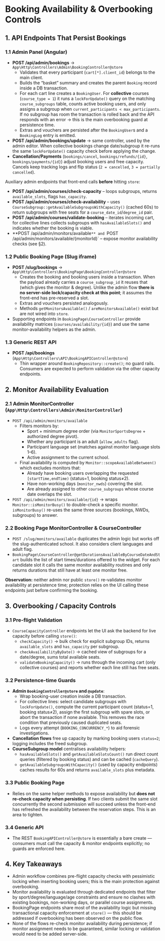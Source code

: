 ﻿# Booking Availability & Overbooking Controls

## 1. API Endpoints That Persist Bookings

### 1.1 Admin Panel (Angular)
- **POST /api/admin/bookings** → `App\Http\Controllers\Admin\BookingController@store`
  - Validates that every participant (`cart[*].client_id`) belongs to the main client.
  - Builds the “basket” summary and creates the parent `Booking` record inside a DB transaction.
  - For each cart line creates a `BookingUser`. For **collective** courses (`course_type = 1`) it runs a `lockForUpdate()` query on the matching `course_subgroups` table, counts active booking users, and only assigns a subgroup when `current_participants < max_participants`. If no subgroup has room the transaction is rolled back and the API responds with an error → this is the main overbooking guard at persistence time.
  - Extras and vouchers are persisted after the `BookingUser`s and a `BookingLog` entry is emitted.
- **POST /api/admin/bookings/update** → same controller, used by the admin editor. When collective bookings change date/subgroup it re-runs the same `lockForUpdate()` capacity check before applying the change.
- **Cancellation/Payments** (`bookings/cancel`, `bookings/refunds/{id}`, `bookings/payments/{id}`) adjust booking users and free capacity. Cancels keep tracking logs and flip status (`2 = cancelled`, `3 = partially cancelled`).

Auxiliary admin endpoints that front-end calls **before** hitting `store`:
- **POST /api/admin/courses/check-capacity** – loops subgroups, returns `available_slots`, flags `has_capacity`.
- **POST /api/admin/courses/check-availability** – uses `CourseSubgroup::getAvailableSubgroupsWithCapacity()` (cached 60s) to return subgroups with free seats for a `course_date_id`/`degree_id` pair.
- **POST /api/admin/courses/validate-booking** – iterates incoming cart, for collective lines collects subgroups with `hasAvailableSlots()` and indicates whether the booking is viable.
- **POST /api/admin/monitors/available`** and `POST /api/admin/monitors/available/{monitorId}` – expose monitor availability checks (see §2).

### 1.2 Public Booking Page (Slug iframe)
- **POST /slug/bookings** → `App\Http\Controllers\BookingPage\BookingController@store`
  - Creates the booking and booking users inside a transaction. When the payload already carries a `course_subgroup_id` it reuses that (which gives the monitor & degree). Unlike the admin flow **there is no server-side lock/capacity check at this point**; it assumes the front-end has pre-reserved a slot.
  - Extras and vouchers persisted analogously.
  - Methods `getMonitorsAvailable()` / `areMonitorsAvailable()` exist but are not wired into `store`.
- Supporting endpoints in `BookingPage\CourseController` provide availability matrices (`courses/availability/{id}`) and use the same monitor-availability helpers as the admin.

### 1.3 Generic REST API
- **POST /api/bookings** (`App\Http\Controllers\API\BookingAPIController@store`)
  - Thin wrapper around `BookingRepository::create()`; no guard rails. Consumers are expected to perform validation via the other capacity endpoints.

## 2. Monitor Availability Evaluation

### 2.1 Admin MonitorController (`App\Http\Controllers\Admin\MonitorController`)
- `POST /api/admin/monitors/available`
  - Filters monitors by:
    - Sport + minimum degree order (via `MonitorSportsDegree` + authorized degree pivot).
    - Whether any participant is an adult (`allow_adults` flag).
    - Participant language set (matches against monitor language slots 1–6).
    - Active assignment to the current school.
  - Final availability is computed by `Monitor::scopeAvailableBetween()` which excludes monitors that:
    - Already have booking users overlapping the requested `[startTime,endTime)` (status=1, booking status≠2).
    - Have non-working days (`monitor_nwds`) covering the slot.
    - Are already assigned to other `course_subgroups` whose course date overlaps the slot.
- `POST /api/admin/monitors/available/{id}` → wraps `Monitor::isMonitorBusy()` to double-check a specific monitor. `isMonitorBusy()` re-uses the same three sources (bookings, NWDs, subgroups) to answer.

### 2.2 Booking Page MonitorController & CourseController
- `POST /slug/monitors/available` duplicates the admin logic but works off the slug-authenticated school. It also considers client languages and adult flag.
- `BookingPage\CourseController@getDurationsAvailableByCourseDateAndStart` builds the list of start times/durations offered to the widget. For each candidate slot it calls the same monitor availability routines and only returns durations that still have at least one monitor free.

**Observation:** neither admin nor public `store()` re-validates monitor availability at persistence time; protection relies on the UI calling these endpoints just before confirming the booking.

## 3. Overbooking / Capacity Controls

### 3.1 Pre-flight Validation
- `CourseCapacityController` endpoints let the UI ask the backend for live capacity before calling `store()`:
  - `checkCapacity()` → bulk check for explicit subgroup IDs, returns `available_slots` and `has_capacity` per subgroup.
  - `checkAvailabilityByDate()` → cached view of subgroups for a date/degree, sums total available seats.
  - `validateBookingCapacity()` → runs through the incoming cart (only collective courses) and reports whether each line still has free seats.

### 3.2 Persistence-time Guards
- **Admin `BookingController@store` and `@update`**:
  - Wrap booking-user creation inside a DB transaction.
  - For collective lines: select candidate subgroups with `lockForUpdate()`, compute the current participant count (status=1, booking status≠2), assign the first subgroup with spare slots, or abort the transaction if none available. This removes the race condition that previously caused duplicated seats.
  - Logs every attempt (`BOOKING_CONCURRENCY_*`) to aid forensic investigations.
- **Cancellation flows** free up capacity by marking booking users `status=2`; logging includes the freed subgroup.
- **CourseSubgroup model** centralises availability helpers:
  - `hasAvailableSlots()` and `getAvailableSlotsCount()` run direct count queries (filtered by booking status) and can be cached (`cacheQuery`).
  - `getAvailableSubgroupsWithCapacity()` (used by capacity endpoints) caches results for 60s and returns `available_slots` plus metadata.

### 3.3 Public Booking Page
- Relies on the same helper methods to expose availability but **does not re-check capacity when persisting**. If two clients submit the same slot concurrently the second submission will succeed unless the front-end has refreshed the availability between the reservation steps. This is an area to tighten.

### 3.4 Generic API
- The REST `BookingAPIController@store` is essentially a bare create — consumers must call the capacity & monitor endpoints explicitly; no guards are enforced here.

## 4. Key Takeaways
- Admin workflow combines pre-flight capacity checks with pessimistic locking when inserting booking users; this is the main protection against overbooking.
- Monitor availability is evaluated through dedicated endpoints that filter by sport/degree/language/age constraints and ensure no clashes with existing bookings, non-working days, or parallel course assignments.
- BookingPage endpoints share most of the availability logic but missing transactional capacity enforcement at `store()` — this should be addressed if overbooking has been observed on the public flow.
- None of the flows re-check monitor availability during persistence; if monitor assignment needs to be guaranteed, similar locking or validation would need to be added server-side.

